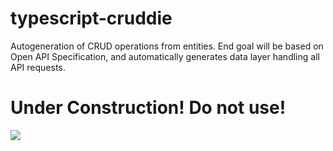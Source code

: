 # typescript-cruddie
Autogeneration of CRUD operations from entities. End goal will be based on Open API Specification, and automatically generates data layer handling all API requests.

Under Construction! Do not use!
===================
![](https://camo.githubusercontent.com/6f61b17910108fd8e4db987e95d87c311ca3e144/687474703a2f2f7777772e6f6d6777696b692e6f72672f6d6f64656c2d696e7465726368616e67652f6c69622f6578652f66657463682e7068703f63616368653d6361636865266d656469613d756e6465722d636f6e737472756374696f6e2e676966)

